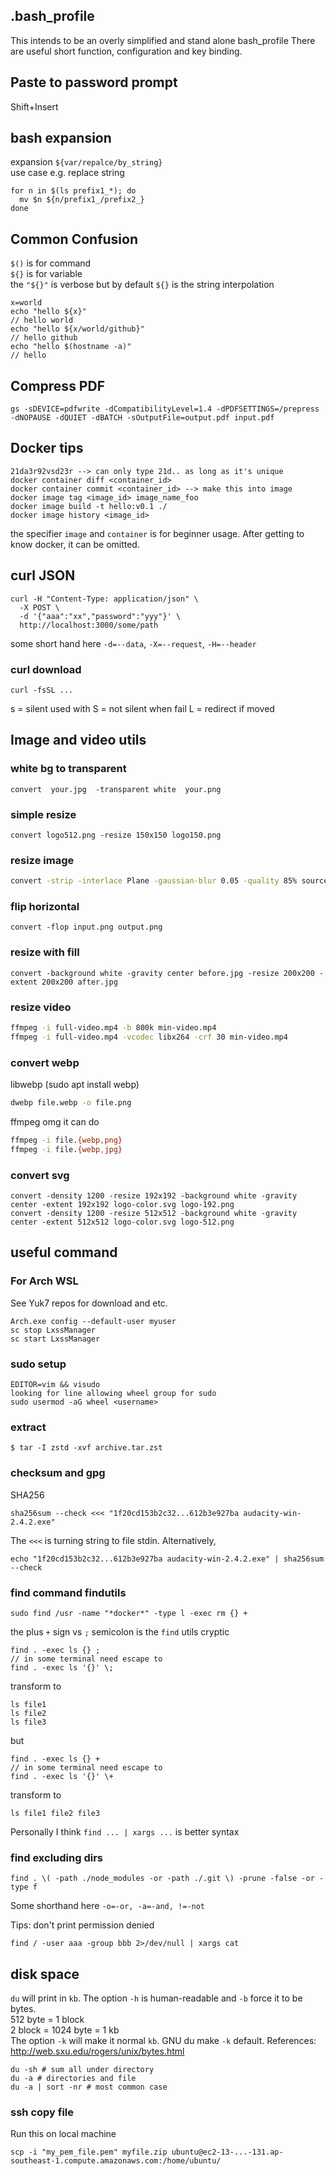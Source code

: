 ## .bash_profile
This intends to be an overly simplified and stand alone bash_profile
There are useful short function, configuration and key binding.

## Paste to password prompt
Shift+Insert

## bash expansion
expansion `${var/repalce/by_string}` \
use case e.g. replace string
```
for n in $(ls prefix1_*); do
  mv $n ${n/prefix1_/prefix2_}
done
```
## Common Confusion
`$()` is for command \
`${}` is for variable \
the `"${}"` is verbose but by default `${}` is the string interpolation
```
x=world
echo "hello ${x}"
// hello world
echo "hello ${x/world/github}"
// hello github
echo "hello $(hostname -a)"
// hello 
```

## Compress PDF
```
gs -sDEVICE=pdfwrite -dCompatibilityLevel=1.4 -dPDFSETTINGS=/prepress -dNOPAUSE -dQUIET -dBATCH -sOutputFile=output.pdf input.pdf
```

## Docker tips
```
21da3r92vsd23r --> can only type 21d.. as long as it's unique
docker container diff <container_id>
docker container commit <container_id> --> make this into image
docker image tag <image_id> image_name_foo
docker image build -t hello:v0.1 ./
docker image history <image_id>
```
the specifier `image` and `container` is for beginner usage.
After getting to know docker, it can be omitted.

## curl JSON
```
curl -H "Content-Type: application/json" \
  -X POST \
  -d '{"aaa":"xx","password":"yyy"}' \
  http://localhost:3000/some/path
```
some short hand here
`-d=--data`, `-X=--request`, `-H=--header`
### curl download
```
curl -fsSL ...
```
s = silent used with S = not silent when fail
L = redirect if moved

## Image and video utils
### white bg to transparent
```
convert  your.jpg  -transparent white  your.png
```
### simple resize
```
convert logo512.png -resize 150x150 logo150.png
```

### resize image
```sh
convert -strip -interlace Plane -gaussian-blur 0.05 -quality 85% source.jpg result.jpg
```
### flip horizontal
```
convert -flop input.png output.png
```

### resize with fill
```
convert -background white -gravity center before.jpg -resize 200x200 -extent 200x200 after.jpg
```

### resize video
```sh
ffmpeg -i full-video.mp4 -b 800k min-video.mp4
ffmpeg -i full-video.mp4 -vcodec libx264 -crf 30 min-video.mp4
```
### convert webp
libwebp (sudo apt install webp)
```sh
dwebp file.webp -o file.png
```
ffmpeg omg it can do
```sh
ffmpeg -i file.{webp,png}
ffmpeg -i file.{webp,jpg}
```

### convert svg
```
convert -density 1200 -resize 192x192 -background white -gravity center -extent 192x192 logo-color.svg logo-192.png
convert -density 1200 -resize 512x512 -background white -gravity center -extent 512x512 logo-color.svg logo-512.png
```
## useful command

### For Arch WSL
See Yuk7 repos for download and etc.
```
Arch.exe config --default-user myuser
sc stop LxssManager
sc start LxssManager
```

### sudo setup
```
EDITOR=vim && visudo
looking for line allowing wheel group for sudo
sudo usermod -aG wheel <username>
```

### extract
```
$ tar -I zstd -xvf archive.tar.zst
```

### checksum and gpg
SHA256
```
sha256sum --check <<< "1f20cd153b2c32...612b3e927ba audacity-win-2.4.2.exe"
```
The `<<<` is turning string to file stdin. Alternatively,
```
echo "1f20cd153b2c32...612b3e927ba audacity-win-2.4.2.exe" | sha256sum --check
```

### find command findutils
```
sudo find /usr -name "*docker*" -type l -exec rm {} +
```
the plus `+` sign vs `;` semicolon is the `find` utils cryptic
```
find . -exec ls {} ;
// in some terminal need escape to
find . -exec ls '{}' \;
```
transform to
```
ls file1
ls file2
ls file3
```
but
```
find . -exec ls {} +
// in some terminal need escape to
find . -exec ls '{}' \+
```
transform to
```
ls file1 file2 file3
```
Personally I think `find ... | xargs ...` is better syntax

### find excluding dirs
```
find . \( -path ./node_modules -or -path ./.git \) -prune -false -or -type f
```
Some shorthand here `-o=-or, -a=-and, !=-not`

Tips: don't print permission denied
```
find / -user aaa -group bbb 2>/dev/null | xargs cat
```

## disk space
`du` will print in `kb`. The option `-h` is human-readable and `-b` force it to be bytes. \
512 byte = 1 block \
2 block = 1024 byte = 1 kb \
The option `-k` will make it normal `kb`. GNU du make `-k` default.
References: http://web.sxu.edu/rogers/unix/bytes.html
```
du -sh # sum all under directory
du -a # directories and file
du -a | sort -nr # most common case
```

### ssh copy file
Run this on local machine
```
scp -i "my_pem_file.pem" myfile.zip ubuntu@ec2-13-...-131.ap-southeast-1.compute.amazonaws.com:/home/ubuntu/
```
